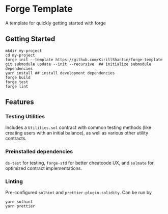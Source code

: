 # Forge Template

A template for quickly getting started with forge

## Getting Started

```
mkdir my-project
cd my-project
forge init --template https://github.com/KirillShantin/forge-template
git submodule update --init --recursive  ## initialize submodule dependencies
yarn install ## install development dependencies
forge build
forge test
forge lint
```

## Features

### Testing Utilities

Includes a `Utilities.sol` contract with common testing methods (like creating users with an initial balance), as well as various other utility contracts.

### Preinstalled dependencies

`ds-test` for testing, `forge-std` for better cheatcode UX, and `solmate` for optimized contract implementations.  

### Linting

Pre-configured `solhint` and `prettier-plugin-solidity`. Can be run by

```
yarn solhint
yarn prettier
```
